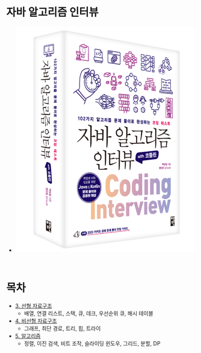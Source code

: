 # 자바 알고리즘 인터뷰

- ![img.png](../../TIL/2024/img/img.png)

<br>

# 목차

- [3. 선형 자료구조](./3강/3.%20선형%20저료구조.md)
  - 배열, 연결 리스트, 스택, 큐, 데크, 우선순위 큐, 해시 테이블
- [4. 비선형 자료구조]()
  - 그래프, 최단 경로, 트리, 힙, 트라이
- [5. 알고리즘]()
  - 정렬, 이진 검색, 비트 조작, 슬라이딩 윈도우, 그리드, 분할, DP